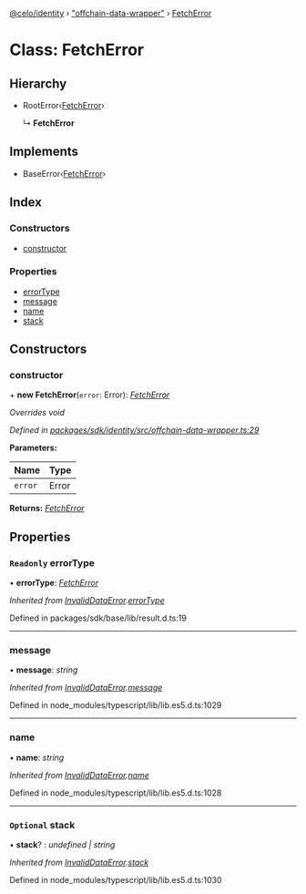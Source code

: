 [@celo/identity](../README.md) › ["offchain-data-wrapper"](../modules/_offchain_data_wrapper_.md) › [FetchError](_offchain_data_wrapper_.fetcherror.md)

# Class: FetchError

## Hierarchy

* RootError‹[FetchError](../enums/_offchain_data_wrapper_.offchainerrortypes.md#fetcherror)›

  ↳ **FetchError**

## Implements

* BaseError‹[FetchError](../enums/_offchain_data_wrapper_.offchainerrortypes.md#fetcherror)›

## Index

### Constructors

* [constructor](_offchain_data_wrapper_.fetcherror.md#constructor)

### Properties

* [errorType](_offchain_data_wrapper_.fetcherror.md#readonly-errortype)
* [message](_offchain_data_wrapper_.fetcherror.md#message)
* [name](_offchain_data_wrapper_.fetcherror.md#name)
* [stack](_offchain_data_wrapper_.fetcherror.md#optional-stack)

## Constructors

###  constructor

\+ **new FetchError**(`error`: Error): *[FetchError](_offchain_data_wrapper_.fetcherror.md)*

*Overrides void*

*Defined in [packages/sdk/identity/src/offchain-data-wrapper.ts:29](https://github.com/celo-org/celo-monorepo/blob/master/packages/sdk/identity/src/offchain-data-wrapper.ts#L29)*

**Parameters:**

Name | Type |
------ | ------ |
`error` | Error |

**Returns:** *[FetchError](_offchain_data_wrapper_.fetcherror.md)*

## Properties

### `Readonly` errorType

• **errorType**: *[FetchError](../enums/_offchain_data_wrapper_.offchainerrortypes.md#fetcherror)*

*Inherited from [InvalidDataError](_offchain_accessors_errors_.invaliddataerror.md).[errorType](_offchain_accessors_errors_.invaliddataerror.md#readonly-errortype)*

Defined in packages/sdk/base/lib/result.d.ts:19

___

###  message

• **message**: *string*

*Inherited from [InvalidDataError](_offchain_accessors_errors_.invaliddataerror.md).[message](_offchain_accessors_errors_.invaliddataerror.md#message)*

Defined in node_modules/typescript/lib/lib.es5.d.ts:1029

___

###  name

• **name**: *string*

*Inherited from [InvalidDataError](_offchain_accessors_errors_.invaliddataerror.md).[name](_offchain_accessors_errors_.invaliddataerror.md#name)*

Defined in node_modules/typescript/lib/lib.es5.d.ts:1028

___

### `Optional` stack

• **stack**? : *undefined | string*

*Inherited from [InvalidDataError](_offchain_accessors_errors_.invaliddataerror.md).[stack](_offchain_accessors_errors_.invaliddataerror.md#optional-stack)*

Defined in node_modules/typescript/lib/lib.es5.d.ts:1030
